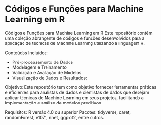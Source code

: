 # Códigos e Funções para Machine Learning em R
 Códigos e Funções para Machine Learning em R Este repositório contém uma coleção abrangente de códigos e funções desenvolvidos para a aplicação de técnicas de Machine Learning utilizando a linguagem R.

Conteúdos Incluídos:
- Pré-processamento de Dados
- Modelagem e Treinamento
- Validação e Avaliação de Modelos
- Visualização de Dados e Resultados:

Objetivo:
Este repositório tem como objetivo fornecer ferramentas práticas e eficientes para analistas de dados e cientistas de dados que desejam aplicar técnicas de Machine Learning em seus projetos, facilitando a implementação e análise de modelos preditivos.

Requisitos:
R versão 4.0 ou superior
Pacotes: tidyverse, caret, randomForest, e1071, nnet, ggplot2, entre outros.
